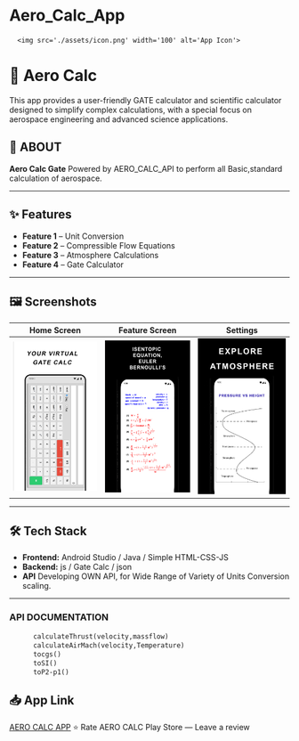 # Aero_Calc_App

      <img src='./assets/icon.png' width='100' alt='App Icon'>

# 📱 Aero Calc

This app provides a user-friendly GATE calculator and scientific calculator designed to simplify complex calculations, with a special focus on  aerospace engineering and advanced science applications.


## 🚀 ABOUT 
**Aero Calc Gate**  Powered by AERO_CALC_API to perform all Basic,standard calculation of aerospace.

---

## ✨ Features
-  **Feature 1** – Unit Conversion  
-  **Feature 2** – Compressible Flow Equations 
-  **Feature 3** – Atmosphere Calculations
-  **Feature 4** – Gate Calculator 

---

## 🖼 Screenshots
| Home Screen | Feature Screen | Settings |
|-------------|---------------|----------|
| ![Home](./assets/Banner0.jpg) | ![Feature](./assets/Banner3.jpg) | ![Atmosphere](./assets/Banner4.png) |

---

## 🛠 Tech Stack
- **Frontend:** Android Studio / Java / Simple HTML-CSS-JS 
- **Backend:** js / Gate Calc / json
- **API** Developing OWN API, for Wide Range of Variety of Units Conversion scaling.
---

### API DOCUMENTATION

```
      calculateThrust(velocity,massflow)
      calculateAirMach(velocity,Temperature)
      tocgs()
      toSI()
      toP2-p1()

```
## 📥 App Link

[AERO CALC APP](https://play.google.com/store/apps/details?id=com.mugiwara.jarvis&reviewId=0)
    <span class="icon">⭐</span>
      Rate AERO CALC
      <span>Play Store — Leave a review</span>
    